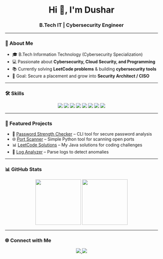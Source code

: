 <h1 align="center">Hi 👋, I'm Dushar</h1>
<h3 align="center">B.Tech IT | Cybersecurity Engineer </h3>

---

### 🚀 About Me
- 🎓 B.Tech Information Technology (Cybersecurity Specialization)  
- 💻 Passionate about **Cybersecurity, Cloud Security, and Programming**  
- 📚 Currently solving **LeetCode problems** & building **cybersecurity tools**  
- 🎯 Goal: Secure a placement and grow into **Security Architect / CISO**   

---

### 🛠️ Skills
<p align="center">
  <!-- Languages -->
  <img src="https://img.shields.io/badge/Java-ED8B00?style=for-the-badge&logo=openjdk&logoColor=white"/>
  <img src="https://img.shields.io/badge/Python-3776AB?style=for-the-badge&logo=python&logoColor=white"/>
  <img src="https://img.shields.io/badge/C-00599C?style=for-the-badge&logo=c&logoColor=white"/>
  <img src="https://img.shields.io/badge/Linux-FCC624?style=for-the-badge&logo=linux&logoColor=black"/>
  
  <!-- Cybersecurity Tools -->
  <img src="https://img.shields.io/badge/Nmap-0078D7?style=for-the-badge&logo=windows-terminal&logoColor=white"/>
  <img src="https://img.shields.io/badge/BurpSuite-FF6633?style=for-the-badge&logo=bugcrowd&logoColor=white"/>
  <img src="https://img.shields.io/badge/Wireshark-1679A7?style=for-the-badge&logo=wireshark&logoColor=white"/>
  <img src="https://img.shields.io/badge/GitHub-181717?style=for-the-badge&logo=github&logoColor=white"/>
</p>

---

### 📂 Featured Projects
- 🔐 [Password Strength Checker](#) – CLI tool for secure password analysis  
- 🌐 [Port Scanner](#) – Simple Python tool for scanning open ports  
- 📊 [LeetCode Solutions](#) – My Java solutions for coding challenges  
- 📝 [Log Analyzer](#) – Parse logs to detect anomalies  

---

### 📊 GitHub Stats
<p align="center">
  <img src="https://github-readme-stats.vercel.app/api?username=YourGitHubUsername&show_icons=true&theme=radical" height="150"/>
  <img src="https://github-readme-streak-stats.herokuapp.com/?user=YourGitHubUsername&theme=radical" height="150"/>
</p>

---

### 🌐 Connect with Me
<p align="center">
  <a href="https://www.linkedin.com/in/your-linkedin/" target="_blank">
    <img src="https://img.shields.io/badge/LinkedIn-0077B5?style=for-the-badge&logo=linkedin&logoColor=white"/>
  </a>
  <a href="mailto:yourmail@gmail.com">
    <img src="https://img.shields.io/badge/Email-D14836?style=for-the-badge&logo=gmail&logoColor=white"/>
  </a>
</p>
